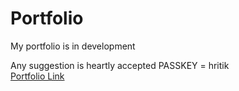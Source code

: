# Portfolio
My portfolio is in development


Any suggestion is heartly accepted
PASSKEY = hritik
<br>
<a href="https://hritik.bss.design/" >Portfolio Link
</a>
